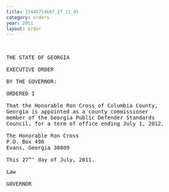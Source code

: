 ```yaml
---
title: 17445754607_27_11_01
category: orders
year: 2011
layout: order
---
```


<pre> 

THE STATE OF GEORGIA

EXECUTIVE ORDER

BY THE GOVERNOR:

ORDERED I

That the Honorable Ron Cross of Columbia County,
Georgia is appointed as a county commissioner
member of the Georgia Public Defender Standards
Council, for a term of office ending July 1, 2012.

The Honorable Ron Cross
P.O. Box 498
Evans, Georgia 30809

This 27”‘ day of July, 2011.

Law

GOVERNOR

</pre>
